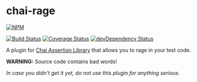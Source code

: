 # chai-rage

[![NPM](https://nodei.co/npm/chai-rage.png?compact=true)](https://www.npmjs.com/package/chai-rage)

[![Build Status](https://travis-ci.org/arjanfrans/chai-rage.svg)](https://travis-ci.org/arjanfrans/chai-rage)
[![Coverage Status](https://coveralls.io/repos/arjanfrans/chai-rage/badge.svg?branch=master&service=github)](https://coveralls.io/github/arjanfrans/chai-rage?branch=master)
[![devDependency Status](https://david-dm.org/arjanfrans/chai-rage/dev-status.svg)](https://david-dm.org/arjanfrans/chai-rage#info=devDependencies)

A plugin for [Chai Assertion Library](http://chaijs.com/) that allows you to rage in your test code.

**WARNING:** Source code contains bad words!

*In case you didn't get it yet, do not use this plugin for anything serious.*
